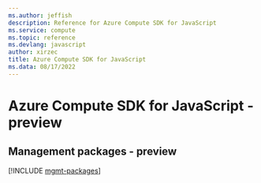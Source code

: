 ```yaml
---
ms.author: jeffish
description: Reference for Azure Compute SDK for JavaScript
ms.service: compute
ms.topic: reference
ms.devlang: javascript
author: xirzec
title: Azure Compute SDK for JavaScript
ms.data: 08/17/2022
---
```

# Azure Compute SDK for JavaScript - preview

## Management packages - preview
[!INCLUDE [mgmt-packages](compute-mgmt-index.md)]